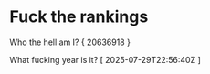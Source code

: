 # Fuck the rankings

Who the hell am I?
{ 20636918 }

What fucking year is it?
[ 2025-07-29T22:56:40Z ]
